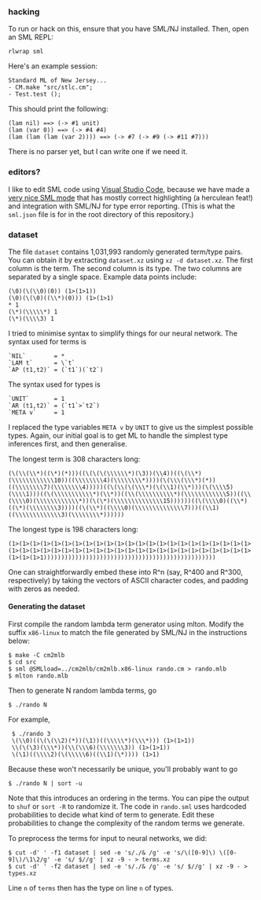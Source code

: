 ### hacking

To run or hack on this, ensure that you have SML/NJ installed. Then, open an SML REPL:

    rlwrap sml

Here's an example session:

    Standard ML of New Jersey...
    - CM.make "src/stlc.cm";
    - Test.test ();

This should print the following:

    (lam nil) ==> (-> #1 unit)
    (lam (var 0)) ==> (-> #4 #4)
    (lam (lam (lam (var 2)))) ==> (-> #7 (-> #9 (-> #11 #7)))

There is no parser yet, but I can write one if we need it.


### editors?

I like to edit SML code using [Visual Studio
Code](http://code.visualstudio.com), because we have made a [very nice SML
mode](https://marketplace.visualstudio.com/items?itemName=freebroccolo.sml)
that has mostly correct highlighting (a herculean feat!) and integration with
SML/NJ for type error reporting. (This is what the `sml.json` file is for in
the root directory of this repository.)

### dataset

The file `dataset` contains 1,031,993 randomly generated term/type pairs. You
can obtain it by extracting `dataset.xz` using `xz -d dataset.xz`. The first
column is the term. The second column is its type. The two columns are separated
by a single space. Example data points include:

    (\0)(\(\\0)(0)) (1>(1>1))
    (\0)(\(\0)((\\*)(0))) (1>(1>1)
    * 1
    (\*)(\\\\\*) 1
    (\*)(\\\\3) 1

I tried to minimise syntax to simplify things for our neural network. The syntax
used for terms is

    `NIL`        = *
    `LAM t`      = \`t`
    `AP (t1,t2)` = (`t1`)(`t2`)

The syntax used for types is

    `UNIT`       = 1
    `AR (t1,t2)` = (`t1`>`t2`)
    `META v`     = 1

I replaced the type variables `META v` by `UNIT` to give us the simplest
possible types. Again, our initial goal is to get ML to handle the simplest type
inferences first, and then generalise.

The longest term is 308 characters long:

    (\(\\(\\*)((\*)(*)))((\(\(\(\\\\\\*)(\3))(\\4))((\(\\*)(\\\\\\\\\\\\10))((\\\\\\\\4)(\\\\\\\\*))))(\(\\\(\\\*)(*))((\\\\\\\\7)(\\\\\\\\4)))))((\(\\(\(\\\*)(\(\\1)(\\*)))(\(\\\\5)(\\\\1)))((\(\\\\\\\\\\\*)(\\*))((\\(\\\\\\\\\\*)(\\\\\\\\\\\\5))((\\(\\\\0)(\\\\\\\\\\\\*))(\(\*)(\\\\\\\\\\\\\\15))))))((\(\\\\0)((\\*)((\*)(\\\\\\\\3))))((\(\\*)((\\\\0)(\\\\\\\\\\\\\\7)))((\\1)((\\\\\\\\\\\\\3)(\\\\\\\\*))))))

The longest type is 198 characters long:

    (1>(1>(1>(1>(1>(1>(1>(1>(1>(1>(1>(1>(1>(1>(1>(1>(1>(1>(1>(1>(1>(1>(1>(1>(1>(1>(1>(1>(1>(1>(1>(1>(1>(1>(1>(1>(1>(1>(1>(1>(1>(1>(1>(1>(1>(1>(1>(1>(1>1)))))))))))))))))))))))))))))))))))))))))))))))))

One can straightforwardly embed these into R^n (say, R^400 and R^300,
respectively) by taking the vectors of ASCII character codes, and padding with
zeros as needed.

#### Generating the dataset

First compile the random lambda term generator using mlton. Modify the suffix
`x86-linux` to match the file generated by SML/NJ in the instructions below:

    $ make -C cm2mlb
    $ cd src
    $ sml @SMLload=../cm2mlb/cm2mlb.x86-linux rando.cm > rando.mlb
    $ mlton rando.mlb

Then to generate N random lambda terms, go

    $ ./rando N

For example,

     $ ./rando 3
     \(\\0)((\(\(\\2)(*))(\1))((\\\\\*)(\\\*))) (1>(1>1))
     \\(\(\3)(\\\*))(\\(\\\6)(\\\\\\\3)) (1>(1>1))
     \(\1)((\\\\2)(\(\\\\\6)((\\1)(\*)))) (1>1)

Because these won't necessarily be unique, you'll probably want to go

    $ ./rando N | sort -u

Note that this introduces an ordering in the terms. You can pipe the output to
`shuf` or `sort -R` to randomize it.  The code in `rando.sml` uses hardcoded
probabilities to decide what kind of term to generate. Edit these probabilities
to change the complexity of the random terms we generate.

To preprocess the terms for input to neural networks, we did:

    $ cut -d' ' -f1 dataset | sed -e 's/./& /g' -e 's/\([0-9]\) \([0-9]\)/\1\2/g' -e 's/ $//g' | xz -9 - > terms.xz
    $ cut -d' ' -f2 dataset | sed -e 's/./& /g' -e 's/ $//g' | xz -9 - > types.xz

Line `n` of `terms` then has the type on line `n` of types.

